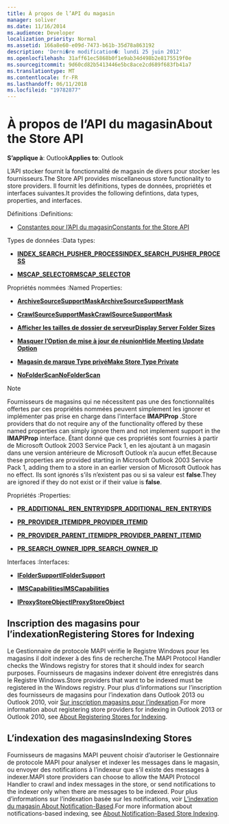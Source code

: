 ```yaml
---
title: À propos de l’API du magasin
manager: soliver
ms.date: 11/16/2014
ms.audience: Developer
localization_priority: Normal
ms.assetid: 166a8e60-e09d-7473-b61b-35d78a863192
description: 'Derni�re modification�: lundi 25 juin 2012'
ms.openlocfilehash: 31aff61ec5868b0f1e9ab34d498b2e8175519f0e
ms.sourcegitcommit: 9d60cd82b5413446e5bc8ace2cd689f683fb41a7
ms.translationtype: MT
ms.contentlocale: fr-FR
ms.lasthandoff: 06/11/2018
ms.locfileid: "19782877"
---
```

# <a name="about-the-store-api"></a><span data-ttu-id="c0180-103">À propos de l’API du magasin</span><span class="sxs-lookup"><span data-stu-id="c0180-103">About the Store API</span></span>

  
  
<span data-ttu-id="c0180-104">**S’applique à**: Outlook</span><span class="sxs-lookup"><span data-stu-id="c0180-104">**Applies to**: Outlook</span></span> 
  
<span data-ttu-id="c0180-105">L’API stocker fournit la fonctionnalité de magasin de divers pour stocker les fournisseurs.</span><span class="sxs-lookup"><span data-stu-id="c0180-105">The Store API provides miscellaneous store functionality to store providers.</span></span> <span data-ttu-id="c0180-106">Il fournit les définitions, types de données, propriétés et interfaces suivantes.</span><span class="sxs-lookup"><span data-stu-id="c0180-106">It provides the following defintions, data types, properties, and interfaces.</span></span>
  
<span data-ttu-id="c0180-107">Définitions :</span><span class="sxs-lookup"><span data-stu-id="c0180-107">Definitions:</span></span>
  
- [<span data-ttu-id="c0180-108">Constantes pour l’API du magasin</span><span class="sxs-lookup"><span data-stu-id="c0180-108">Constants for the Store API</span></span>](mapi-constants.md)
    
<span data-ttu-id="c0180-109">Types de données :</span><span class="sxs-lookup"><span data-stu-id="c0180-109">Data types:</span></span>
  
- <span data-ttu-id="c0180-110">**[INDEX_SEARCH_PUSHER_PROCESS](index_search_pusher_process.md)**</span><span class="sxs-lookup"><span data-stu-id="c0180-110">**[INDEX_SEARCH_PUSHER_PROCESS](index_search_pusher_process.md)**</span></span>
    
- <span data-ttu-id="c0180-111">**[MSCAP_SELECTOR](mscap_selector.md)**</span><span class="sxs-lookup"><span data-stu-id="c0180-111">**[MSCAP_SELECTOR](mscap_selector.md)**</span></span>
    
<span data-ttu-id="c0180-112">Propriétés nommées :</span><span class="sxs-lookup"><span data-stu-id="c0180-112">Named Properties:</span></span>
  
- <span data-ttu-id="c0180-113">**[ArchiveSourceSupportMask](archivesourcesupportmask.md)**</span><span class="sxs-lookup"><span data-stu-id="c0180-113">**[ArchiveSourceSupportMask](archivesourcesupportmask.md)**</span></span>
    
- <span data-ttu-id="c0180-114">**[CrawlSourceSupportMask](crawlsourcesupportmask.md)**</span><span class="sxs-lookup"><span data-stu-id="c0180-114">**[CrawlSourceSupportMask](crawlsourcesupportmask.md)**</span></span>
    
- <span data-ttu-id="c0180-115">**[Afficher les tailles de dossier de serveur](display-server-folder-sizes-property.md)**</span><span class="sxs-lookup"><span data-stu-id="c0180-115">**[Display Server Folder Sizes](display-server-folder-sizes-property.md)**</span></span>
    
- <span data-ttu-id="c0180-116">**[Masquer l’Option de mise à jour de réunion](hide-meeting-update-option-property.md)**</span><span class="sxs-lookup"><span data-stu-id="c0180-116">**[Hide Meeting Update Option](hide-meeting-update-option-property.md)**</span></span>
    
- <span data-ttu-id="c0180-117">**[Magasin de marque Type privé](make-store-type-private-property.md)**</span><span class="sxs-lookup"><span data-stu-id="c0180-117">**[Make Store Type Private](make-store-type-private-property.md)**</span></span>
    
- <span data-ttu-id="c0180-118">**[NoFolderScan](nofolderscan.md)**</span><span class="sxs-lookup"><span data-stu-id="c0180-118">**[NoFolderScan](nofolderscan.md)**</span></span>
    
> [!NOTE]
> <span data-ttu-id="c0180-119">Fournisseurs de magasins qui ne nécessitent pas une des fonctionnalités offertes par ces propriétés nommées peuvent simplement les ignorer et implémenter pas prise en charge dans l’interface **IMAPIProp** .</span><span class="sxs-lookup"><span data-stu-id="c0180-119">Store providers that do not require any of the functionality offered by these named properties can simply ignore them and not implement support in the **IMAPIProp** interface.</span></span> <span data-ttu-id="c0180-120">Étant donné que ces propriétés sont fournies à partir de Microsoft Outlook 2003 Service Pack 1, en les ajoutant à un magasin dans une version antérieure de Microsoft Outlook n’a aucun effet.</span><span class="sxs-lookup"><span data-stu-id="c0180-120">Because these properties are provided starting in Microsoft Outlook 2003 Service Pack 1, adding them to a store in an earlier version of Microsoft Outlook has no effect.</span></span> <span data-ttu-id="c0180-121">Ils sont ignorés s’ils n’existent pas ou si sa valeur est **false**.</span><span class="sxs-lookup"><span data-stu-id="c0180-121">They are ignored if they do not exist or if their value is **false**.</span></span> 
  
<span data-ttu-id="c0180-122">Propriétés :</span><span class="sxs-lookup"><span data-stu-id="c0180-122">Properties:</span></span>
  
- <span data-ttu-id="c0180-123">**[PR_ADDITIONAL_REN_ENTRYIDS](pidtagadditionalrenentryids-canonical-property.md)**</span><span class="sxs-lookup"><span data-stu-id="c0180-123">**[PR_ADDITIONAL_REN_ENTRYIDS](pidtagadditionalrenentryids-canonical-property.md)**</span></span>
    
- <span data-ttu-id="c0180-124">**[PR_PROVIDER_ITEMID](pidtagprovideritemid-canonical-property.md)**</span><span class="sxs-lookup"><span data-stu-id="c0180-124">**[PR_PROVIDER_ITEMID](pidtagprovideritemid-canonical-property.md)**</span></span>
    
- <span data-ttu-id="c0180-125">**[PR_PROVIDER_PARENT_ITEMID](pidtagproviderparentitemid-canonical-property.md)**</span><span class="sxs-lookup"><span data-stu-id="c0180-125">**[PR_PROVIDER_PARENT_ITEMID](pidtagproviderparentitemid-canonical-property.md)**</span></span>
    
- <span data-ttu-id="c0180-126">**[PR_SEARCH_OWNER_ID](pidtagsearchownerid-canonical-property.md)**</span><span class="sxs-lookup"><span data-stu-id="c0180-126">**[PR_SEARCH_OWNER_ID](pidtagsearchownerid-canonical-property.md)**</span></span>
    
<span data-ttu-id="c0180-127">Interfaces :</span><span class="sxs-lookup"><span data-stu-id="c0180-127">Interfaces:</span></span>
  
- <span data-ttu-id="c0180-128">**[IFolderSupport](ifoldersupportiunknown.md)**</span><span class="sxs-lookup"><span data-stu-id="c0180-128">**[IFolderSupport](ifoldersupportiunknown.md)**</span></span>
    
- <span data-ttu-id="c0180-129">**[IMSCapabilities](imscapabilitiesiunknown.md)**</span><span class="sxs-lookup"><span data-stu-id="c0180-129">**[IMSCapabilities](imscapabilitiesiunknown.md)**</span></span>
    
- <span data-ttu-id="c0180-130">**[IProxyStoreObject](iproxystoreobject.md)**</span><span class="sxs-lookup"><span data-stu-id="c0180-130">**[IProxyStoreObject](iproxystoreobject.md)**</span></span>
    
## <a name="registering-stores-for-indexing"></a><span data-ttu-id="c0180-131">Inscription des magasins pour l’indexation</span><span class="sxs-lookup"><span data-stu-id="c0180-131">Registering Stores for Indexing</span></span>

<span data-ttu-id="c0180-132">Le Gestionnaire de protocole MAPI vérifie le Registre Windows pour les magasins il doit indexer à des fins de recherche.</span><span class="sxs-lookup"><span data-stu-id="c0180-132">The MAPI Protocol Handler checks the Windows registry for stores that it should index for search purposes.</span></span> <span data-ttu-id="c0180-133">Fournisseurs de magasins indexer doivent être enregistrés dans le Registre Windows.</span><span class="sxs-lookup"><span data-stu-id="c0180-133">Store providers that want to be indexed must be registered in the Windows registry.</span></span> <span data-ttu-id="c0180-134">Pour plus d’informations sur l’inscription des fournisseurs de magasins pour l’indexation dans Outlook 2013 ou Outlook 2010, voir [Sur inscription magasins pour l’indexation](about-registering-stores-for-indexing.md).</span><span class="sxs-lookup"><span data-stu-id="c0180-134">For more information about registering store providers for indexing in Outlook 2013 or Outlook 2010, see [About Registering Stores for Indexing](about-registering-stores-for-indexing.md).</span></span>
  
## <a name="indexing-stores"></a><span data-ttu-id="c0180-135">L’indexation des magasins</span><span class="sxs-lookup"><span data-stu-id="c0180-135">Indexing Stores</span></span>

<span data-ttu-id="c0180-136">Fournisseurs de magasins MAPI peuvent choisir d’autoriser le Gestionnaire de protocole MAPI pour analyser et indexer les messages dans le magasin, ou envoyer des notifications à l’indexeur que s’il existe des messages à indexer.</span><span class="sxs-lookup"><span data-stu-id="c0180-136">MAPI store providers can choose to allow the MAPI Protocol Handler to crawl and index messages in the store, or send notifications to the indexer only when there are messages to be indexed.</span></span> <span data-ttu-id="c0180-137">Pour plus d’informations sur l’indexation basée sur les notifications, voir [L’indexation du magasin About Notification-Based](about-notification-based-store-indexing.md).</span><span class="sxs-lookup"><span data-stu-id="c0180-137">For more information about notifications-based indexing, see [About Notification-Based Store Indexing](about-notification-based-store-indexing.md).</span></span>
  

